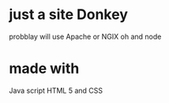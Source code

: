 # just a site Donkey 


probblay will use Apache or NGIX oh and node 



# made with
Java script HTML 5 and CSS
